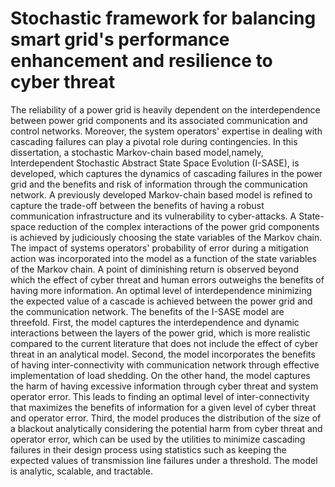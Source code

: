 # Stochastic framework for balancing smart grid's performance enhancement and resilience to cyber threat

The reliability of a power grid is heavily dependent on the interdependence between power grid components and its associated communication and control networks. Moreover, the system operators' expertise in dealing with cascading failures can play a pivotal role during contingencies. In this dissertation, a stochastic Markov-chain based model,namely, Interdependent Stochastic Abstract State Space Evolution (I-SASE), is developed, which captures the dynamics of cascading failures in the power grid and the benefits and risk of information through the communication network. A previously developed Markov-chain based model is refined to capture the trade-off between the benefits of having a robust communication infrastructure and its vulnerability to cyber-attacks. A State-space reduction of the complex interactions of the power grid components is achieved by judiciously choosing the state variables of the Markov chain. The impact of systems operators' probability of error during a mitigation action was incorporated into the model as a function of the state variables of the Markov chain. A point of diminishing return is observed beyond which the effect of cyber threat and human errors outweighs the benefits of having more information. An optimal level of interdependence minimizing the expected value of a cascade is achieved between the power grid and the communication network. The benefits of the I-SASE model are threefold. First, the model captures the interdependence and dynamic interactions between the layers of the power grid, which is more realistic compared to the current literature that does not include the effect of cyber threat in an analytical model. Second, the model incorporates the benefits of having inter-connectivity with communication network through effective implementation of load shedding. On the other hand,  the model captures the harm of having excessive information through cyber threat and system operator error. This leads to finding an optimal level of inter-connectivity that maximizes the benefits of information for a given level of cyber threat and operator error. Third, the model produces the distribution of the size of a blackout analytically considering the potential harm from cyber threat and operator error, which can be used by the utilities to minimize cascading failures in their design process using statistics such as keeping the expected values of transmission line failures under a threshold. The model is analytic, scalable, and tractable.
